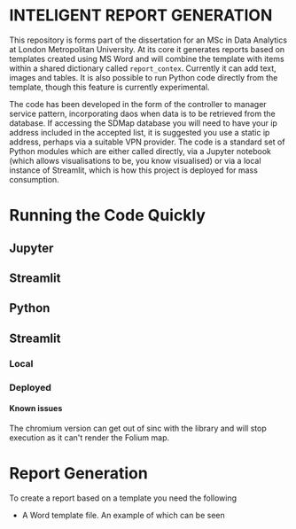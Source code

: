 # INTELIGENT REPORT GENERATION

This repository is forms part of the dissertation for an MSc in Data Analytics at London Metropolitan University. At its core it generates reports based on templates created using MS Word and will combine the template with items within a shared dictionary called `report_contex`. Currently it can add text, images and tables. It is also possible to run Python code directly from the template, though this feature is currently experimental.

The code has been developed in the form of the controller to manager service pattern, incorporating daos when data is to be retrieved from the database. If accessing the SDMap database you will need to have your ip address included in the accepted list, it is suggested you use a static ip address, perhaps via a suitable VPN provider. The code is a standard set of Python modules which are either called directly, via a Jupyter notebook (which allows visualisations to be, you know visualised) or via a local instance of Streamlit, which is how this project is deployed for mass consumption.

# Running the Code Quickly

## Jupyter

## Streamlit

## Python

## Streamlit

### Local

### Deployed

#### Known issues

The chromium version can get out of sinc with the library and will stop execution as it can't render the Folium map.

# Report Generation

To create a report based on a template you need the following

* A Word template file. An example of which can be seen 